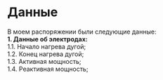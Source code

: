 # Данные<br>
В моем распоряжении были следующие данные:<br>
**1. Данные об электродах:**<br>
   1.1. Начало нагрева дугой;<br>
   1.2. Конец нагрева дугой;<br>
   1.3. Активная мощность;<br>
   1.4. Реактивная мощность;<br>
